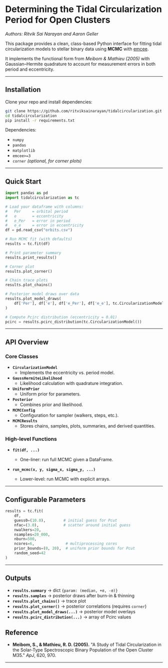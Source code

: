 # Determining the Tidal Circularization Period for Open Clusters

*Authors: Ritvik Sai Narayan and Aaron Geller*

This package provides a clean, class-based Python interface for fitting tidal circularization models to stellar binary data using **MCMC** with [emcee](https://emcee.readthedocs.io/).  

It implements the functional form from *Meibom & Mathieu (2005)* with Gaussian–Hermite quadrature to account for measurement errors in both period and eccentricity.

---

## Installation

Clone your repo and install dependencies:

```bash
git clone https://github.com/ritviksainarayan/tidalcircularization.git
cd tidalcircularization
pip install -r requirements.txt
```

Dependencies:
- `numpy`
- `pandas`
- `matplotlib`
- `emcee>=3`
- `corner` *(optional, for corner plots)*

---

## Quick Start

```python
import pandas as pd
import tidalcircularization as tc

# Load your dataframe with columns:
#   Per     = orbital period
#   e       = eccentricity
#   e_Per   = error in period
#   e_e     = error in eccentricity
df = pd.read_csv("orbits.csv")

# Run MCMC fit (with defaults)
results = tc.fit(df)

# Print parameter summary
results.print_results()

# Corner plot
results.plot_corner()

# Chain trace plots
results.plot_chains()

# Posterior model draws over data
results.plot_model_draws(
    df['Per'], df['e'], df['e_Per'], df['e_e'], tc.CircularizationModel()
)

# Compute Pcirc distribution (eccentricity = 0.01)
pcirc = results.pcirc_distribution(tc.CircularizationModel())
```

---

## API Overview

### Core Classes
- **`CircularizationModel`**
  - Implements the eccentricity vs. period model.
- **`GaussHermiteLikelihood`**
  - Likelihood calculation with quadrature integration.
- **`UniformPrior`**
  - Uniform prior for parameters.
- **`Posterior`**
  - Combines prior and likelihood.
- **`MCMCConfig`**
  - Configuration for sampler (walkers, steps, etc.).
- **`MCMCResults`**
  - Stores chains, samples, plots, summaries, and derived quantities.

### High-level Functions
- **`fit(df, ...)`**
  - One-liner: run full MCMC given a DataFrame.

- **`run_mcmc(x, y, sigma_x, sigma_y, ...)`**
  - Lower-level: run MCMC with explicit arrays.

---

## Configurable Parameters

```python
results = tc.fit(
    df,
    guess0=(10.0),        # initial guess for Pcut
    nfac=(3.0),           # scatter around initial guess
    nwalkers=20,
    nsamples=20_000,
    nburn=500,
    ncores=6,              # multiprocessing cores
    prior_bounds=(0, 20),  # uniform prior bounds for Pcut
    random_seed=42
)
```

---

## Outputs

- **`results.summary`** → dict `{param: (median, +σ, -σ)}`
- **`results.samples`** → posterior draws after burn-in & thinning
- **`results.plot_chains()`** → trace plot
- **`results.plot_corner()`** → posterior correlations (requires `corner`)
- **`results.plot_model_draws(...)`** → posterior model overlays
- **`results.pcirc_distribution(...)`** → array of Pcirc values


## Reference

- **Meibom, S., & Mathieu, R. D. (2005).** "A Study of Tidal Circularization in the Solar-Type Spectroscopic Binary Population of the Open Cluster M35." *ApJ*, 620, 970.

---
